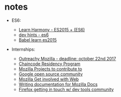 # notes

- ES6:
	- [Learn Harmony - ES2015 + (ES6)](http://learnharmony.org/#/?_k=jwnytp)
	- [dev hints - es6](https://devhints.io/es6)
	- [Babel learn es2015](http://babeljs.io/learn-es2015/)

- Internships:
	- [Outreachy Mozilla - deadline: october 22nd 2017 ](https://outreachy.gnome.org)
	- [Chaincode Residency Program](https://medium.com/@ChaincodeLabs/chaincode-residency-2018-26cd8a65d5f7)
	- [Mozilla Projects to contribute to](https://whatcanidoformozilla.org)
	- [Google open source community](https://opensource.google.com/community/)
	- [Mozilla Get involved with Web](https://wiki.mozilla.org/Webdev/GetInvolved)
	- [Writing documentation for Mozilla Docs](https://developer.mozilla.org/en-US/docs/Mozilla/Developer_guide/Introduction)
	- [Firefox getting in touch w/ dev tools community](http://firefox-dev.tools/#getting-in-touch)
	
